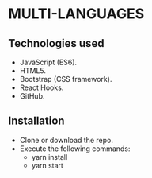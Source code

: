 # MULTI-LANGUAGES #
## Technologies used

* JavaScript (ES6).
* HTML5.
* Bootstrap (CSS framework).
* React Hooks.
* GitHub.
## Installation

* Clone or download the repo.
* Execute the following commands:
   - yarn install
   - yarn start